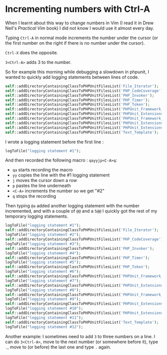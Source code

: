 # Incrementing numbers with Ctrl-A

When I learnt about this way to change numbers in Vim (I read it in Drew Neil's
_Practical Vim_ book) I did not know I would use it almost every day.

Typing `Ctrl-A` in normal mode increments the number under the cursor (or the
first number on the right if there is no number under the cursor).

`Ctrl-X` does the opposite.

`3<Ctrl-A>` adds 3 to the number.

So for example this morning while debugging a slowdown in phpunit, I wanted to 
quickly add logging statements between lines of code.

```php
self::addDirectoryContainingClassToPHPUnitFilesList('File_Iterator');
self::addDirectoryContainingClassToPHPUnitFilesList('PHP_CodeCoverage');
self::addDirectoryContainingClassToPHPUnitFilesList('PHP_Invoker');
self::addDirectoryContainingClassToPHPUnitFilesList('PHP_Timer');
self::addDirectoryContainingClassToPHPUnitFilesList('PHP_Token');
self::addDirectoryContainingClassToPHPUnitFilesList('PHPUnit_Framework_TestCase', 2);
self::addDirectoryContainingClassToPHPUnitFilesList('PHPUnit_Extensions_Database_TestCase', 2);
self::addDirectoryContainingClassToPHPUnitFilesList('PHPUnit_Framework_MockObject_Generator', 2);
self::addDirectoryContainingClassToPHPUnitFilesList('PHPUnit_Extensions_SeleniumTestCase', 2);
self::addDirectoryContainingClassToPHPUnitFilesList('PHPUnit_Extensions_Story_TestCase', 2);
self::addDirectoryContainingClassToPHPUnitFilesList('Text_Template');
```

I wrote a logging statement before the first line :

```php
logToFile("logging statement #1");
```

And then recorded the following macro : `qayyjp<C-A>q`:

- `qa` starts recording the macro
- `yy` copies the line with the #1 logging statement
- `j` moves the cursor down a row
- `p` pastes the line underneath
- `<C-A>` increments the number so we get "#2"
- `q` stops the recording

Then typing `@a` added another logging statement with the number incremented,
and with a couple of `@@` and a `5@@` I quickly got the rest of my temporary
logging statements.

```php
logToFile("logging statement #1");
self::addDirectoryContainingClassToPHPUnitFilesList('File_Iterator');
logToFile("logging statement #2");
self::addDirectoryContainingClassToPHPUnitFilesList('PHP_CodeCoverage');
logToFile("logging statement #3");
self::addDirectoryContainingClassToPHPUnitFilesList('PHP_Invoker');
logToFile("logging statement #4");
self::addDirectoryContainingClassToPHPUnitFilesList('PHP_Timer');
logToFile("logging statement #5");
self::addDirectoryContainingClassToPHPUnitFilesList('PHP_Token');
logToFile("logging statement #6");
self::addDirectoryContainingClassToPHPUnitFilesList('PHPUnit_Framework_TestCase', 2);
logToFile("logging statement #7");
self::addDirectoryContainingClassToPHPUnitFilesList('PHPUnit_Extensions_Database_TestCase', 2);
logToFile("logging statement #8");
self::addDirectoryContainingClassToPHPUnitFilesList('PHPUnit_Framework_MockObject_Generator', 2);
logToFile("logging statement #9");
self::addDirectoryContainingClassToPHPUnitFilesList('PHPUnit_Extensions_SeleniumTestCase', 2);
logToFile("logging statement #10");
self::addDirectoryContainingClassToPHPUnitFilesList('PHPUnit_Extensions_Story_TestCase', 2);
logToFile("logging statement #11");
self::addDirectoryContainingClassToPHPUnitFilesList('Text_Template');
logToFile("logging statement #12");
```

Another example: I sometimes need to add `3` to three numbers on a line. I can do
`3<Ctrl-A>`, move to the next number (or somewhere before it), type `.`, move
to (or before) the last one and type `.` again.
